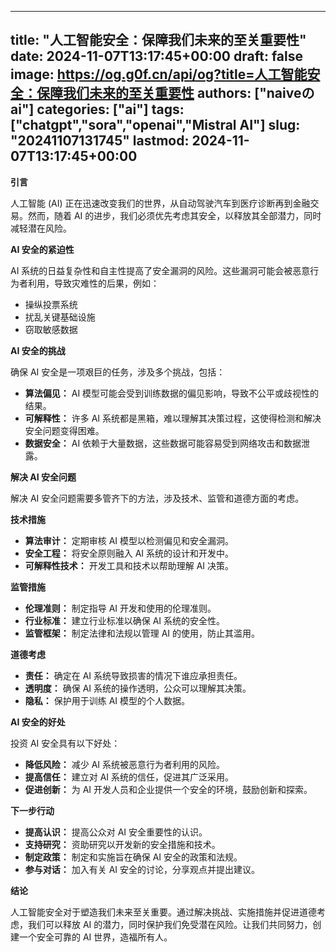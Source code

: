 
---
title: "人工智能安全：保障我们未来的至关重要性"
date: 2024-11-07T13:17:45+00:00
draft: false
image: https://og.g0f.cn/api/og?title=人工智能安全：保障我们未来的至关重要性
authors: ["naiveのai"]
categories: ["ai"]
tags: ["chatgpt","sora","openai","Mistral AI"]
slug: "20241107131745"
lastmod: 2024-11-07T13:17:45+00:00
---
**引言**

人工智能 (AI) 正在迅速改变我们的世界，从自动驾驶汽车到医疗诊断再到金融交易。然而，随着 AI 的进步，我们必须优先考虑其安全，以释放其全部潜力，同时减轻潜在风险。

**AI 安全的紧迫性**

AI 系统的日益复杂性和自主性提高了安全漏洞的风险。这些漏洞可能会被恶意行为者利用，导致灾难性的后果，例如：

* 操纵投票系统
* 扰乱关键基础设施
* 窃取敏感数据

**AI 安全的挑战**

确保 AI 安全是一项艰巨的任务，涉及多个挑战，包括：

* **算法偏见：** AI 模型可能会受到训练数据的偏见影响，导致不公平或歧视性的结果。
* **可解释性：** 许多 AI 系统都是黑箱，难以理解其决策过程，这使得检测和解决安全问题变得困难。
* **数据安全：** AI 依赖于大量数据，这些数据可能容易受到网络攻击和数据泄露。

**解决 AI 安全问题**

解决 AI 安全问题需要多管齐下的方法，涉及技术、监管和道德方面的考虑。

**技术措施**

* **算法审计：** 定期审核 AI 模型以检测偏见和安全漏洞。
* **安全工程：** 将安全原则融入 AI 系统的设计和开发中。
* **可解释性技术：** 开发工具和技术以帮助理解 AI 决策。

**监管措施**

* **伦理准则：** 制定指导 AI 开发和使用的伦理准则。
* **行业标准：** 建立行业标准以确保 AI 系统的安全性。
* **监管框架：** 制定法律和法规以管理 AI 的使用，防止其滥用。

**道德考虑**

* **责任：** 确定在 AI 系统导致损害的情况下谁应承担责任。
* **透明度：** 确保 AI 系统的操作透明，公众可以理解其决策。
* **隐私：** 保护用于训练 AI 模型的个人数据。

**AI 安全的好处**

投资 AI 安全具有以下好处：

* **降低风险：** 减少 AI 系统被恶意行为者利用的风险。
* **提高信任：** 建立对 AI 系统的信任，促进其广泛采用。
* **促进创新：** 为 AI 开发人员和企业提供一个安全的环境，鼓励创新和探索。

**下一步行动**

* **提高认识：** 提高公众对 AI 安全重要性的认识。
* **支持研究：** 资助研究以开发新的安全措施和技术。
* **制定政策：** 制定和实施旨在确保 AI 安全的政策和法规。
* **参与对话：** 加入有关 AI 安全的讨论，分享观点并提出建议。

**结论**

人工智能安全对于塑造我们未来至关重要。通过解决挑战、实施措施并促进道德考虑，我们可以释放 AI 的潜力，同时保护我们免受潜在风险。让我们共同努力，创建一个安全可靠的 AI 世界，造福所有人。